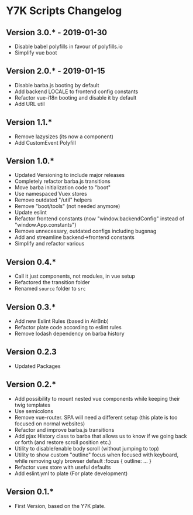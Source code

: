 # Y7K Scripts Changelog


## Version 3.0.* - 2019-01-30
* Disable babel polyfills in favour of polyfills.io
* Simplify vue boot

## Version 2.0.* - 2019-01-15
* Disable barba.js booting by default
* Add backend LOCALE to frontend config constants
* Refactor vue-i18n booting and disable it by default
* Add URL util

## Version 1.1.*
* Remove lazysizes (its now a component)
* Add CustomEvent Polyfill

## Version 1.0.*
* Updated Versioning to include major releases
* Completely refactor barba.js transitions
* Move barba initialization code to "boot"
* Use namespaced Vuex stores
* Remove outdated "/util" helpers
* Remove "boot/tools" (not needed anymore)
* Update eslint
* Refactor frontend constants (now "window.backendConfig" instead of "window.App.constants")
* Remove unnecessary, outdated configs including bugsnag
* Add and streamline backend->frontend constants
* Simplify and refactor various

## Version 0.4.*
* Call it just components, not modules, in vue setup
* Refactored the transition folder
* Renamed `source` folder to `src`

## Version 0.3.*
* Add new Eslint Rules (based in AirBnb)
* Refactor plate code according to eslint rules
* Remove lodash dependency on barba history

## Version 0.2.3
* Updated Packages

## Version 0.2.*
* Add possibility to mount nested vue components while keeping their twig templates
* Use semicolons
* Remove vue-router. SPA will need a different setup (this plate is too focused on normal websites)
* Refactor and improve barba.js transitions
* Add pjax History class to barba that allows us to know if we going back or forth (and restore scroll position etc.)
* Utility to disable/enable body scroll (without jumping to top)
* Utility to show custom "outline" focus when focused with keyboard, while removing ugly browser default :focus { outline: ... }
* Refactor vuex store with useful defaults
* Add eslint.yml to plate (For plate development)

## Version 0.1.*
* First Version, based on the Y7K plate.
